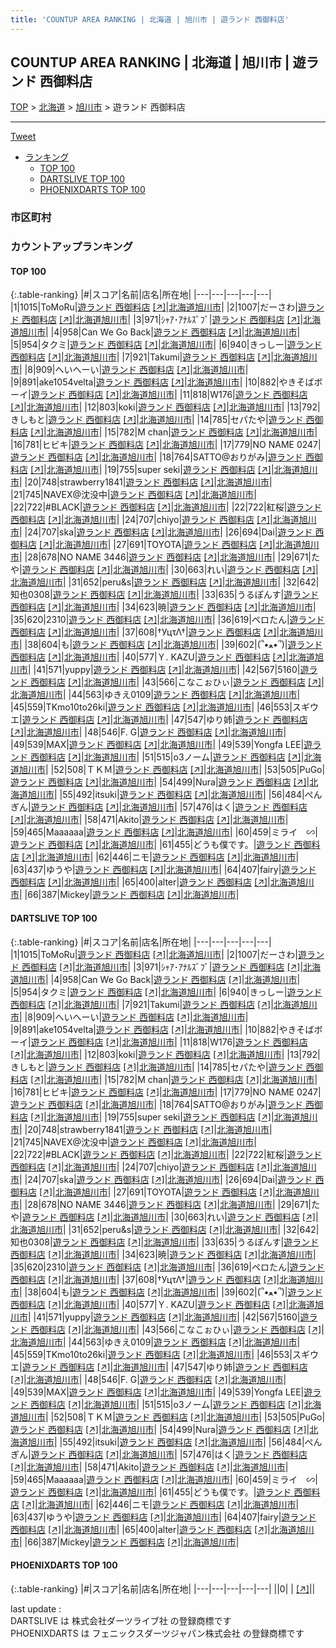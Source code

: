 ```yaml
---
title: 'COUNTUP AREA RANKING | 北海道 | 旭川市 | 遊ランド 西御料店'
---
```

## COUNTUP AREA RANKING | 北海道 | 旭川市 | 遊ランド 西御料店

[TOP](/darts/rank/) > [北海道](/darts/rank/北海道/) > [旭川市](/darts/rank/北海道/旭川市/) > 遊ランド 西御料店

___

<a href="https://twitter.com/share?ref_src=twsrc%5Etfw" data-text="COUNTUP AREA RANKING | 北海道旭川市遊ランド 西御料店" class="twitter-share-button" data-hashtags="DARTSLIVE,PHOENIXDARTS,darts,ダーツ" data-show-count="false">Tweet</a>

* [ランキング](#カウントアップランキング)
    * [TOP 100](#top-100)
    * [DARTSLIVE TOP 100](#dartslive-top-100)
    * [PHOENIXDARTS TOP 100](#phoenixdarts-top-100)

### 市区町村

<ul>

</ul>

### カウントアップランキング

#### TOP 100



{:.table-ranking}
|#|スコア|名前|店名|所在地|
|---|---|---|---|---|
|1|1015|<span class="rank-name-dl">ToMoRu</span>|<a href="/darts/rank/shops/113a4cc8c5781e4c0d9b047a20a7ba1e.html">遊ランド 西御料店</a> <a href="https://search.dartslive.com/jp/shop/113a4cc8c5781e4c0d9b047a20a7ba1e">[↗]</a>|<a href="/darts/rank/北海道/旭川市">北海道旭川市</a>|
|2|1007|<span class="rank-name-dl">だーさわ</span>|<a href="/darts/rank/shops/113a4cc8c5781e4c0d9b047a20a7ba1e.html">遊ランド 西御料店</a> <a href="https://search.dartslive.com/jp/shop/113a4cc8c5781e4c0d9b047a20a7ba1e">[↗]</a>|<a href="/darts/rank/北海道/旭川市">北海道旭川市</a>|
|3|971|<span class="rank-name-dl">ｼｬｱ･ｱﾅﾙｽﾞﾌﾞ</span>|<a href="/darts/rank/shops/113a4cc8c5781e4c0d9b047a20a7ba1e.html">遊ランド 西御料店</a> <a href="https://search.dartslive.com/jp/shop/113a4cc8c5781e4c0d9b047a20a7ba1e">[↗]</a>|<a href="/darts/rank/北海道/旭川市">北海道旭川市</a>|
|4|958|<span class="rank-name-dl">Can We Go Back</span>|<a href="/darts/rank/shops/113a4cc8c5781e4c0d9b047a20a7ba1e.html">遊ランド 西御料店</a> <a href="https://search.dartslive.com/jp/shop/113a4cc8c5781e4c0d9b047a20a7ba1e">[↗]</a>|<a href="/darts/rank/北海道/旭川市">北海道旭川市</a>|
|5|954|<span class="rank-name-dl">タクミ</span>|<a href="/darts/rank/shops/113a4cc8c5781e4c0d9b047a20a7ba1e.html">遊ランド 西御料店</a> <a href="https://search.dartslive.com/jp/shop/113a4cc8c5781e4c0d9b047a20a7ba1e">[↗]</a>|<a href="/darts/rank/北海道/旭川市">北海道旭川市</a>|
|6|940|<span class="rank-name-dl">きっしー</span>|<a href="/darts/rank/shops/113a4cc8c5781e4c0d9b047a20a7ba1e.html">遊ランド 西御料店</a> <a href="https://search.dartslive.com/jp/shop/113a4cc8c5781e4c0d9b047a20a7ba1e">[↗]</a>|<a href="/darts/rank/北海道/旭川市">北海道旭川市</a>|
|7|921|<span class="rank-name-dl">Takumi</span>|<a href="/darts/rank/shops/113a4cc8c5781e4c0d9b047a20a7ba1e.html">遊ランド 西御料店</a> <a href="https://search.dartslive.com/jp/shop/113a4cc8c5781e4c0d9b047a20a7ba1e">[↗]</a>|<a href="/darts/rank/北海道/旭川市">北海道旭川市</a>|
|8|909|<span class="rank-name-dl">へいへーい</span>|<a href="/darts/rank/shops/113a4cc8c5781e4c0d9b047a20a7ba1e.html">遊ランド 西御料店</a> <a href="https://search.dartslive.com/jp/shop/113a4cc8c5781e4c0d9b047a20a7ba1e">[↗]</a>|<a href="/darts/rank/北海道/旭川市">北海道旭川市</a>|
|9|891|<span class="rank-name-dl">ake1054velta</span>|<a href="/darts/rank/shops/113a4cc8c5781e4c0d9b047a20a7ba1e.html">遊ランド 西御料店</a> <a href="https://search.dartslive.com/jp/shop/113a4cc8c5781e4c0d9b047a20a7ba1e">[↗]</a>|<a href="/darts/rank/北海道/旭川市">北海道旭川市</a>|
|10|882|<span class="rank-name-dl">やきそばボーイ</span>|<a href="/darts/rank/shops/113a4cc8c5781e4c0d9b047a20a7ba1e.html">遊ランド 西御料店</a> <a href="https://search.dartslive.com/jp/shop/113a4cc8c5781e4c0d9b047a20a7ba1e">[↗]</a>|<a href="/darts/rank/北海道/旭川市">北海道旭川市</a>|
|11|818|<span class="rank-name-dl">W176</span>|<a href="/darts/rank/shops/113a4cc8c5781e4c0d9b047a20a7ba1e.html">遊ランド 西御料店</a> <a href="https://search.dartslive.com/jp/shop/113a4cc8c5781e4c0d9b047a20a7ba1e">[↗]</a>|<a href="/darts/rank/北海道/旭川市">北海道旭川市</a>|
|12|803|<span class="rank-name-dl">koki</span>|<a href="/darts/rank/shops/113a4cc8c5781e4c0d9b047a20a7ba1e.html">遊ランド 西御料店</a> <a href="https://search.dartslive.com/jp/shop/113a4cc8c5781e4c0d9b047a20a7ba1e">[↗]</a>|<a href="/darts/rank/北海道/旭川市">北海道旭川市</a>|
|13|792|<span class="rank-name-dl">きしもと</span>|<a href="/darts/rank/shops/113a4cc8c5781e4c0d9b047a20a7ba1e.html">遊ランド 西御料店</a> <a href="https://search.dartslive.com/jp/shop/113a4cc8c5781e4c0d9b047a20a7ba1e">[↗]</a>|<a href="/darts/rank/北海道/旭川市">北海道旭川市</a>|
|14|785|<span class="rank-name-dl">セパたや</span>|<a href="/darts/rank/shops/113a4cc8c5781e4c0d9b047a20a7ba1e.html">遊ランド 西御料店</a> <a href="https://search.dartslive.com/jp/shop/113a4cc8c5781e4c0d9b047a20a7ba1e">[↗]</a>|<a href="/darts/rank/北海道/旭川市">北海道旭川市</a>|
|15|782|<span class="rank-name-dl">M chan</span>|<a href="/darts/rank/shops/113a4cc8c5781e4c0d9b047a20a7ba1e.html">遊ランド 西御料店</a> <a href="https://search.dartslive.com/jp/shop/113a4cc8c5781e4c0d9b047a20a7ba1e">[↗]</a>|<a href="/darts/rank/北海道/旭川市">北海道旭川市</a>|
|16|781|<span class="rank-name-dl">ヒビキ</span>|<a href="/darts/rank/shops/113a4cc8c5781e4c0d9b047a20a7ba1e.html">遊ランド 西御料店</a> <a href="https://search.dartslive.com/jp/shop/113a4cc8c5781e4c0d9b047a20a7ba1e">[↗]</a>|<a href="/darts/rank/北海道/旭川市">北海道旭川市</a>|
|17|779|<span class="rank-name-dl">NO NAME 0247</span>|<a href="/darts/rank/shops/113a4cc8c5781e4c0d9b047a20a7ba1e.html">遊ランド 西御料店</a> <a href="https://search.dartslive.com/jp/shop/113a4cc8c5781e4c0d9b047a20a7ba1e">[↗]</a>|<a href="/darts/rank/北海道/旭川市">北海道旭川市</a>|
|18|764|<span class="rank-name-dl">SATTO@おりがみ</span>|<a href="/darts/rank/shops/113a4cc8c5781e4c0d9b047a20a7ba1e.html">遊ランド 西御料店</a> <a href="https://search.dartslive.com/jp/shop/113a4cc8c5781e4c0d9b047a20a7ba1e">[↗]</a>|<a href="/darts/rank/北海道/旭川市">北海道旭川市</a>|
|19|755|<span class="rank-name-dl">super seki</span>|<a href="/darts/rank/shops/113a4cc8c5781e4c0d9b047a20a7ba1e.html">遊ランド 西御料店</a> <a href="https://search.dartslive.com/jp/shop/113a4cc8c5781e4c0d9b047a20a7ba1e">[↗]</a>|<a href="/darts/rank/北海道/旭川市">北海道旭川市</a>|
|20|748|<span class="rank-name-dl">strawberry1841</span>|<a href="/darts/rank/shops/113a4cc8c5781e4c0d9b047a20a7ba1e.html">遊ランド 西御料店</a> <a href="https://search.dartslive.com/jp/shop/113a4cc8c5781e4c0d9b047a20a7ba1e">[↗]</a>|<a href="/darts/rank/北海道/旭川市">北海道旭川市</a>|
|21|745|<span class="rank-name-dl">NAVEX@沈没中</span>|<a href="/darts/rank/shops/113a4cc8c5781e4c0d9b047a20a7ba1e.html">遊ランド 西御料店</a> <a href="https://search.dartslive.com/jp/shop/113a4cc8c5781e4c0d9b047a20a7ba1e">[↗]</a>|<a href="/darts/rank/北海道/旭川市">北海道旭川市</a>|
|22|722|<span class="rank-name-dl">#BLACK</span>|<a href="/darts/rank/shops/113a4cc8c5781e4c0d9b047a20a7ba1e.html">遊ランド 西御料店</a> <a href="https://search.dartslive.com/jp/shop/113a4cc8c5781e4c0d9b047a20a7ba1e">[↗]</a>|<a href="/darts/rank/北海道/旭川市">北海道旭川市</a>|
|22|722|<span class="rank-name-dl">紅桜</span>|<a href="/darts/rank/shops/113a4cc8c5781e4c0d9b047a20a7ba1e.html">遊ランド 西御料店</a> <a href="https://search.dartslive.com/jp/shop/113a4cc8c5781e4c0d9b047a20a7ba1e">[↗]</a>|<a href="/darts/rank/北海道/旭川市">北海道旭川市</a>|
|24|707|<span class="rank-name-dl">chiyo</span>|<a href="/darts/rank/shops/113a4cc8c5781e4c0d9b047a20a7ba1e.html">遊ランド 西御料店</a> <a href="https://search.dartslive.com/jp/shop/113a4cc8c5781e4c0d9b047a20a7ba1e">[↗]</a>|<a href="/darts/rank/北海道/旭川市">北海道旭川市</a>|
|24|707|<span class="rank-name-dl">ska</span>|<a href="/darts/rank/shops/113a4cc8c5781e4c0d9b047a20a7ba1e.html">遊ランド 西御料店</a> <a href="https://search.dartslive.com/jp/shop/113a4cc8c5781e4c0d9b047a20a7ba1e">[↗]</a>|<a href="/darts/rank/北海道/旭川市">北海道旭川市</a>|
|26|694|<span class="rank-name-dl">Dai</span>|<a href="/darts/rank/shops/113a4cc8c5781e4c0d9b047a20a7ba1e.html">遊ランド 西御料店</a> <a href="https://search.dartslive.com/jp/shop/113a4cc8c5781e4c0d9b047a20a7ba1e">[↗]</a>|<a href="/darts/rank/北海道/旭川市">北海道旭川市</a>|
|27|691|<span class="rank-name-dl">TOYOTA</span>|<a href="/darts/rank/shops/113a4cc8c5781e4c0d9b047a20a7ba1e.html">遊ランド 西御料店</a> <a href="https://search.dartslive.com/jp/shop/113a4cc8c5781e4c0d9b047a20a7ba1e">[↗]</a>|<a href="/darts/rank/北海道/旭川市">北海道旭川市</a>|
|28|678|<span class="rank-name-dl">NO NAME 3446</span>|<a href="/darts/rank/shops/113a4cc8c5781e4c0d9b047a20a7ba1e.html">遊ランド 西御料店</a> <a href="https://search.dartslive.com/jp/shop/113a4cc8c5781e4c0d9b047a20a7ba1e">[↗]</a>|<a href="/darts/rank/北海道/旭川市">北海道旭川市</a>|
|29|671|<span class="rank-name-dl">たや</span>|<a href="/darts/rank/shops/113a4cc8c5781e4c0d9b047a20a7ba1e.html">遊ランド 西御料店</a> <a href="https://search.dartslive.com/jp/shop/113a4cc8c5781e4c0d9b047a20a7ba1e">[↗]</a>|<a href="/darts/rank/北海道/旭川市">北海道旭川市</a>|
|30|663|<span class="rank-name-dl">れい</span>|<a href="/darts/rank/shops/113a4cc8c5781e4c0d9b047a20a7ba1e.html">遊ランド 西御料店</a> <a href="https://search.dartslive.com/jp/shop/113a4cc8c5781e4c0d9b047a20a7ba1e">[↗]</a>|<a href="/darts/rank/北海道/旭川市">北海道旭川市</a>|
|31|652|<span class="rank-name-dl">peru&amp;s</span>|<a href="/darts/rank/shops/113a4cc8c5781e4c0d9b047a20a7ba1e.html">遊ランド 西御料店</a> <a href="https://search.dartslive.com/jp/shop/113a4cc8c5781e4c0d9b047a20a7ba1e">[↗]</a>|<a href="/darts/rank/北海道/旭川市">北海道旭川市</a>|
|32|642|<span class="rank-name-dl">知也0308</span>|<a href="/darts/rank/shops/113a4cc8c5781e4c0d9b047a20a7ba1e.html">遊ランド 西御料店</a> <a href="https://search.dartslive.com/jp/shop/113a4cc8c5781e4c0d9b047a20a7ba1e">[↗]</a>|<a href="/darts/rank/北海道/旭川市">北海道旭川市</a>|
|33|635|<span class="rank-name-dl">うるぽんす</span>|<a href="/darts/rank/shops/113a4cc8c5781e4c0d9b047a20a7ba1e.html">遊ランド 西御料店</a> <a href="https://search.dartslive.com/jp/shop/113a4cc8c5781e4c0d9b047a20a7ba1e">[↗]</a>|<a href="/darts/rank/北海道/旭川市">北海道旭川市</a>|
|34|623|<span class="rank-name-dl">暁</span>|<a href="/darts/rank/shops/113a4cc8c5781e4c0d9b047a20a7ba1e.html">遊ランド 西御料店</a> <a href="https://search.dartslive.com/jp/shop/113a4cc8c5781e4c0d9b047a20a7ba1e">[↗]</a>|<a href="/darts/rank/北海道/旭川市">北海道旭川市</a>|
|35|620|<span class="rank-name-dl">2310</span>|<a href="/darts/rank/shops/113a4cc8c5781e4c0d9b047a20a7ba1e.html">遊ランド 西御料店</a> <a href="https://search.dartslive.com/jp/shop/113a4cc8c5781e4c0d9b047a20a7ba1e">[↗]</a>|<a href="/darts/rank/北海道/旭川市">北海道旭川市</a>|
|36|619|<span class="rank-name-dl">ペロたん</span>|<a href="/darts/rank/shops/113a4cc8c5781e4c0d9b047a20a7ba1e.html">遊ランド 西御料店</a> <a href="https://search.dartslive.com/jp/shop/113a4cc8c5781e4c0d9b047a20a7ba1e">[↗]</a>|<a href="/darts/rank/北海道/旭川市">北海道旭川市</a>|
|37|608|<span class="rank-name-dl">†УцτΛ†</span>|<a href="/darts/rank/shops/113a4cc8c5781e4c0d9b047a20a7ba1e.html">遊ランド 西御料店</a> <a href="https://search.dartslive.com/jp/shop/113a4cc8c5781e4c0d9b047a20a7ba1e">[↗]</a>|<a href="/darts/rank/北海道/旭川市">北海道旭川市</a>|
|38|604|<span class="rank-name-dl">も</span>|<a href="/darts/rank/shops/113a4cc8c5781e4c0d9b047a20a7ba1e.html">遊ランド 西御料店</a> <a href="https://search.dartslive.com/jp/shop/113a4cc8c5781e4c0d9b047a20a7ba1e">[↗]</a>|<a href="/darts/rank/北海道/旭川市">北海道旭川市</a>|
|39|602|<span class="rank-name-dl">(՞•ﻌ•՞)</span>|<a href="/darts/rank/shops/113a4cc8c5781e4c0d9b047a20a7ba1e.html">遊ランド 西御料店</a> <a href="https://search.dartslive.com/jp/shop/113a4cc8c5781e4c0d9b047a20a7ba1e">[↗]</a>|<a href="/darts/rank/北海道/旭川市">北海道旭川市</a>|
|40|577|<span class="rank-name-dl">Ｙ. KAZU</span>|<a href="/darts/rank/shops/113a4cc8c5781e4c0d9b047a20a7ba1e.html">遊ランド 西御料店</a> <a href="https://search.dartslive.com/jp/shop/113a4cc8c5781e4c0d9b047a20a7ba1e">[↗]</a>|<a href="/darts/rank/北海道/旭川市">北海道旭川市</a>|
|41|571|<span class="rank-name-dl">yuppy</span>|<a href="/darts/rank/shops/113a4cc8c5781e4c0d9b047a20a7ba1e.html">遊ランド 西御料店</a> <a href="https://search.dartslive.com/jp/shop/113a4cc8c5781e4c0d9b047a20a7ba1e">[↗]</a>|<a href="/darts/rank/北海道/旭川市">北海道旭川市</a>|
|42|567|<span class="rank-name-dl">5160</span>|<a href="/darts/rank/shops/113a4cc8c5781e4c0d9b047a20a7ba1e.html">遊ランド 西御料店</a> <a href="https://search.dartslive.com/jp/shop/113a4cc8c5781e4c0d9b047a20a7ba1e">[↗]</a>|<a href="/darts/rank/北海道/旭川市">北海道旭川市</a>|
|43|566|<span class="rank-name-dl">こなこぉひぃ</span>|<a href="/darts/rank/shops/113a4cc8c5781e4c0d9b047a20a7ba1e.html">遊ランド 西御料店</a> <a href="https://search.dartslive.com/jp/shop/113a4cc8c5781e4c0d9b047a20a7ba1e">[↗]</a>|<a href="/darts/rank/北海道/旭川市">北海道旭川市</a>|
|44|563|<span class="rank-name-dl">ゆきえ0109</span>|<a href="/darts/rank/shops/113a4cc8c5781e4c0d9b047a20a7ba1e.html">遊ランド 西御料店</a> <a href="https://search.dartslive.com/jp/shop/113a4cc8c5781e4c0d9b047a20a7ba1e">[↗]</a>|<a href="/darts/rank/北海道/旭川市">北海道旭川市</a>|
|45|559|<span class="rank-name-dl">TKmo10to26ki</span>|<a href="/darts/rank/shops/113a4cc8c5781e4c0d9b047a20a7ba1e.html">遊ランド 西御料店</a> <a href="https://search.dartslive.com/jp/shop/113a4cc8c5781e4c0d9b047a20a7ba1e">[↗]</a>|<a href="/darts/rank/北海道/旭川市">北海道旭川市</a>|
|46|553|<span class="rank-name-dl">スギウエ</span>|<a href="/darts/rank/shops/113a4cc8c5781e4c0d9b047a20a7ba1e.html">遊ランド 西御料店</a> <a href="https://search.dartslive.com/jp/shop/113a4cc8c5781e4c0d9b047a20a7ba1e">[↗]</a>|<a href="/darts/rank/北海道/旭川市">北海道旭川市</a>|
|47|547|<span class="rank-name-dl">ゆり姉</span>|<a href="/darts/rank/shops/113a4cc8c5781e4c0d9b047a20a7ba1e.html">遊ランド 西御料店</a> <a href="https://search.dartslive.com/jp/shop/113a4cc8c5781e4c0d9b047a20a7ba1e">[↗]</a>|<a href="/darts/rank/北海道/旭川市">北海道旭川市</a>|
|48|546|<span class="rank-name-dl">F. G</span>|<a href="/darts/rank/shops/113a4cc8c5781e4c0d9b047a20a7ba1e.html">遊ランド 西御料店</a> <a href="https://search.dartslive.com/jp/shop/113a4cc8c5781e4c0d9b047a20a7ba1e">[↗]</a>|<a href="/darts/rank/北海道/旭川市">北海道旭川市</a>|
|49|539|<span class="rank-name-dl">MAX</span>|<a href="/darts/rank/shops/113a4cc8c5781e4c0d9b047a20a7ba1e.html">遊ランド 西御料店</a> <a href="https://search.dartslive.com/jp/shop/113a4cc8c5781e4c0d9b047a20a7ba1e">[↗]</a>|<a href="/darts/rank/北海道/旭川市">北海道旭川市</a>|
|49|539|<span class="rank-name-dl">Yongfa LEE</span>|<a href="/darts/rank/shops/113a4cc8c5781e4c0d9b047a20a7ba1e.html">遊ランド 西御料店</a> <a href="https://search.dartslive.com/jp/shop/113a4cc8c5781e4c0d9b047a20a7ba1e">[↗]</a>|<a href="/darts/rank/北海道/旭川市">北海道旭川市</a>|
|51|515|<span class="rank-name-dl">o3ノーム</span>|<a href="/darts/rank/shops/113a4cc8c5781e4c0d9b047a20a7ba1e.html">遊ランド 西御料店</a> <a href="https://search.dartslive.com/jp/shop/113a4cc8c5781e4c0d9b047a20a7ba1e">[↗]</a>|<a href="/darts/rank/北海道/旭川市">北海道旭川市</a>|
|52|508|<span class="rank-name-dl">ＴＫＭ</span>|<a href="/darts/rank/shops/113a4cc8c5781e4c0d9b047a20a7ba1e.html">遊ランド 西御料店</a> <a href="https://search.dartslive.com/jp/shop/113a4cc8c5781e4c0d9b047a20a7ba1e">[↗]</a>|<a href="/darts/rank/北海道/旭川市">北海道旭川市</a>|
|53|505|<span class="rank-name-dl">PuGo</span>|<a href="/darts/rank/shops/113a4cc8c5781e4c0d9b047a20a7ba1e.html">遊ランド 西御料店</a> <a href="https://search.dartslive.com/jp/shop/113a4cc8c5781e4c0d9b047a20a7ba1e">[↗]</a>|<a href="/darts/rank/北海道/旭川市">北海道旭川市</a>|
|54|499|<span class="rank-name-dl">Nura</span>|<a href="/darts/rank/shops/113a4cc8c5781e4c0d9b047a20a7ba1e.html">遊ランド 西御料店</a> <a href="https://search.dartslive.com/jp/shop/113a4cc8c5781e4c0d9b047a20a7ba1e">[↗]</a>|<a href="/darts/rank/北海道/旭川市">北海道旭川市</a>|
|55|492|<span class="rank-name-dl">itsuki</span>|<a href="/darts/rank/shops/113a4cc8c5781e4c0d9b047a20a7ba1e.html">遊ランド 西御料店</a> <a href="https://search.dartslive.com/jp/shop/113a4cc8c5781e4c0d9b047a20a7ba1e">[↗]</a>|<a href="/darts/rank/北海道/旭川市">北海道旭川市</a>|
|56|484|<span class="rank-name-dl">ぺんぎん</span>|<a href="/darts/rank/shops/113a4cc8c5781e4c0d9b047a20a7ba1e.html">遊ランド 西御料店</a> <a href="https://search.dartslive.com/jp/shop/113a4cc8c5781e4c0d9b047a20a7ba1e">[↗]</a>|<a href="/darts/rank/北海道/旭川市">北海道旭川市</a>|
|57|476|<span class="rank-name-dl">はく</span>|<a href="/darts/rank/shops/113a4cc8c5781e4c0d9b047a20a7ba1e.html">遊ランド 西御料店</a> <a href="https://search.dartslive.com/jp/shop/113a4cc8c5781e4c0d9b047a20a7ba1e">[↗]</a>|<a href="/darts/rank/北海道/旭川市">北海道旭川市</a>|
|58|471|<span class="rank-name-dl">Akito</span>|<a href="/darts/rank/shops/113a4cc8c5781e4c0d9b047a20a7ba1e.html">遊ランド 西御料店</a> <a href="https://search.dartslive.com/jp/shop/113a4cc8c5781e4c0d9b047a20a7ba1e">[↗]</a>|<a href="/darts/rank/北海道/旭川市">北海道旭川市</a>|
|59|465|<span class="rank-name-dl">Maaaaaa</span>|<a href="/darts/rank/shops/113a4cc8c5781e4c0d9b047a20a7ba1e.html">遊ランド 西御料店</a> <a href="https://search.dartslive.com/jp/shop/113a4cc8c5781e4c0d9b047a20a7ba1e">[↗]</a>|<a href="/darts/rank/北海道/旭川市">北海道旭川市</a>|
|60|459|<span class="rank-name-dl">ミライ　∽</span>|<a href="/darts/rank/shops/113a4cc8c5781e4c0d9b047a20a7ba1e.html">遊ランド 西御料店</a> <a href="https://search.dartslive.com/jp/shop/113a4cc8c5781e4c0d9b047a20a7ba1e">[↗]</a>|<a href="/darts/rank/北海道/旭川市">北海道旭川市</a>|
|61|455|<span class="rank-name-dl">どうも僕です。</span>|<a href="/darts/rank/shops/113a4cc8c5781e4c0d9b047a20a7ba1e.html">遊ランド 西御料店</a> <a href="https://search.dartslive.com/jp/shop/113a4cc8c5781e4c0d9b047a20a7ba1e">[↗]</a>|<a href="/darts/rank/北海道/旭川市">北海道旭川市</a>|
|62|446|<span class="rank-name-dl">ニモ</span>|<a href="/darts/rank/shops/113a4cc8c5781e4c0d9b047a20a7ba1e.html">遊ランド 西御料店</a> <a href="https://search.dartslive.com/jp/shop/113a4cc8c5781e4c0d9b047a20a7ba1e">[↗]</a>|<a href="/darts/rank/北海道/旭川市">北海道旭川市</a>|
|63|437|<span class="rank-name-dl">ゆうや</span>|<a href="/darts/rank/shops/113a4cc8c5781e4c0d9b047a20a7ba1e.html">遊ランド 西御料店</a> <a href="https://search.dartslive.com/jp/shop/113a4cc8c5781e4c0d9b047a20a7ba1e">[↗]</a>|<a href="/darts/rank/北海道/旭川市">北海道旭川市</a>|
|64|407|<span class="rank-name-dl">fairy</span>|<a href="/darts/rank/shops/113a4cc8c5781e4c0d9b047a20a7ba1e.html">遊ランド 西御料店</a> <a href="https://search.dartslive.com/jp/shop/113a4cc8c5781e4c0d9b047a20a7ba1e">[↗]</a>|<a href="/darts/rank/北海道/旭川市">北海道旭川市</a>|
|65|400|<span class="rank-name-dl">alter</span>|<a href="/darts/rank/shops/113a4cc8c5781e4c0d9b047a20a7ba1e.html">遊ランド 西御料店</a> <a href="https://search.dartslive.com/jp/shop/113a4cc8c5781e4c0d9b047a20a7ba1e">[↗]</a>|<a href="/darts/rank/北海道/旭川市">北海道旭川市</a>|
|66|387|<span class="rank-name-dl">Mickey</span>|<a href="/darts/rank/shops/113a4cc8c5781e4c0d9b047a20a7ba1e.html">遊ランド 西御料店</a> <a href="https://search.dartslive.com/jp/shop/113a4cc8c5781e4c0d9b047a20a7ba1e">[↗]</a>|<a href="/darts/rank/北海道/旭川市">北海道旭川市</a>|


#### DARTSLIVE TOP 100



{:.table-ranking}
|#|スコア|名前|店名|所在地|
|---|---|---|---|---|
|1|1015|<span class="rank-name-dl">ToMoRu</span>|<a href="/darts/rank/shops/113a4cc8c5781e4c0d9b047a20a7ba1e.html">遊ランド 西御料店</a> <a href="https://search.dartslive.com/jp/shop/113a4cc8c5781e4c0d9b047a20a7ba1e">[↗]</a>|<a href="/darts/rank/北海道/旭川市">北海道旭川市</a>|
|2|1007|<span class="rank-name-dl">だーさわ</span>|<a href="/darts/rank/shops/113a4cc8c5781e4c0d9b047a20a7ba1e.html">遊ランド 西御料店</a> <a href="https://search.dartslive.com/jp/shop/113a4cc8c5781e4c0d9b047a20a7ba1e">[↗]</a>|<a href="/darts/rank/北海道/旭川市">北海道旭川市</a>|
|3|971|<span class="rank-name-dl">ｼｬｱ･ｱﾅﾙｽﾞﾌﾞ</span>|<a href="/darts/rank/shops/113a4cc8c5781e4c0d9b047a20a7ba1e.html">遊ランド 西御料店</a> <a href="https://search.dartslive.com/jp/shop/113a4cc8c5781e4c0d9b047a20a7ba1e">[↗]</a>|<a href="/darts/rank/北海道/旭川市">北海道旭川市</a>|
|4|958|<span class="rank-name-dl">Can We Go Back</span>|<a href="/darts/rank/shops/113a4cc8c5781e4c0d9b047a20a7ba1e.html">遊ランド 西御料店</a> <a href="https://search.dartslive.com/jp/shop/113a4cc8c5781e4c0d9b047a20a7ba1e">[↗]</a>|<a href="/darts/rank/北海道/旭川市">北海道旭川市</a>|
|5|954|<span class="rank-name-dl">タクミ</span>|<a href="/darts/rank/shops/113a4cc8c5781e4c0d9b047a20a7ba1e.html">遊ランド 西御料店</a> <a href="https://search.dartslive.com/jp/shop/113a4cc8c5781e4c0d9b047a20a7ba1e">[↗]</a>|<a href="/darts/rank/北海道/旭川市">北海道旭川市</a>|
|6|940|<span class="rank-name-dl">きっしー</span>|<a href="/darts/rank/shops/113a4cc8c5781e4c0d9b047a20a7ba1e.html">遊ランド 西御料店</a> <a href="https://search.dartslive.com/jp/shop/113a4cc8c5781e4c0d9b047a20a7ba1e">[↗]</a>|<a href="/darts/rank/北海道/旭川市">北海道旭川市</a>|
|7|921|<span class="rank-name-dl">Takumi</span>|<a href="/darts/rank/shops/113a4cc8c5781e4c0d9b047a20a7ba1e.html">遊ランド 西御料店</a> <a href="https://search.dartslive.com/jp/shop/113a4cc8c5781e4c0d9b047a20a7ba1e">[↗]</a>|<a href="/darts/rank/北海道/旭川市">北海道旭川市</a>|
|8|909|<span class="rank-name-dl">へいへーい</span>|<a href="/darts/rank/shops/113a4cc8c5781e4c0d9b047a20a7ba1e.html">遊ランド 西御料店</a> <a href="https://search.dartslive.com/jp/shop/113a4cc8c5781e4c0d9b047a20a7ba1e">[↗]</a>|<a href="/darts/rank/北海道/旭川市">北海道旭川市</a>|
|9|891|<span class="rank-name-dl">ake1054velta</span>|<a href="/darts/rank/shops/113a4cc8c5781e4c0d9b047a20a7ba1e.html">遊ランド 西御料店</a> <a href="https://search.dartslive.com/jp/shop/113a4cc8c5781e4c0d9b047a20a7ba1e">[↗]</a>|<a href="/darts/rank/北海道/旭川市">北海道旭川市</a>|
|10|882|<span class="rank-name-dl">やきそばボーイ</span>|<a href="/darts/rank/shops/113a4cc8c5781e4c0d9b047a20a7ba1e.html">遊ランド 西御料店</a> <a href="https://search.dartslive.com/jp/shop/113a4cc8c5781e4c0d9b047a20a7ba1e">[↗]</a>|<a href="/darts/rank/北海道/旭川市">北海道旭川市</a>|
|11|818|<span class="rank-name-dl">W176</span>|<a href="/darts/rank/shops/113a4cc8c5781e4c0d9b047a20a7ba1e.html">遊ランド 西御料店</a> <a href="https://search.dartslive.com/jp/shop/113a4cc8c5781e4c0d9b047a20a7ba1e">[↗]</a>|<a href="/darts/rank/北海道/旭川市">北海道旭川市</a>|
|12|803|<span class="rank-name-dl">koki</span>|<a href="/darts/rank/shops/113a4cc8c5781e4c0d9b047a20a7ba1e.html">遊ランド 西御料店</a> <a href="https://search.dartslive.com/jp/shop/113a4cc8c5781e4c0d9b047a20a7ba1e">[↗]</a>|<a href="/darts/rank/北海道/旭川市">北海道旭川市</a>|
|13|792|<span class="rank-name-dl">きしもと</span>|<a href="/darts/rank/shops/113a4cc8c5781e4c0d9b047a20a7ba1e.html">遊ランド 西御料店</a> <a href="https://search.dartslive.com/jp/shop/113a4cc8c5781e4c0d9b047a20a7ba1e">[↗]</a>|<a href="/darts/rank/北海道/旭川市">北海道旭川市</a>|
|14|785|<span class="rank-name-dl">セパたや</span>|<a href="/darts/rank/shops/113a4cc8c5781e4c0d9b047a20a7ba1e.html">遊ランド 西御料店</a> <a href="https://search.dartslive.com/jp/shop/113a4cc8c5781e4c0d9b047a20a7ba1e">[↗]</a>|<a href="/darts/rank/北海道/旭川市">北海道旭川市</a>|
|15|782|<span class="rank-name-dl">M chan</span>|<a href="/darts/rank/shops/113a4cc8c5781e4c0d9b047a20a7ba1e.html">遊ランド 西御料店</a> <a href="https://search.dartslive.com/jp/shop/113a4cc8c5781e4c0d9b047a20a7ba1e">[↗]</a>|<a href="/darts/rank/北海道/旭川市">北海道旭川市</a>|
|16|781|<span class="rank-name-dl">ヒビキ</span>|<a href="/darts/rank/shops/113a4cc8c5781e4c0d9b047a20a7ba1e.html">遊ランド 西御料店</a> <a href="https://search.dartslive.com/jp/shop/113a4cc8c5781e4c0d9b047a20a7ba1e">[↗]</a>|<a href="/darts/rank/北海道/旭川市">北海道旭川市</a>|
|17|779|<span class="rank-name-dl">NO NAME 0247</span>|<a href="/darts/rank/shops/113a4cc8c5781e4c0d9b047a20a7ba1e.html">遊ランド 西御料店</a> <a href="https://search.dartslive.com/jp/shop/113a4cc8c5781e4c0d9b047a20a7ba1e">[↗]</a>|<a href="/darts/rank/北海道/旭川市">北海道旭川市</a>|
|18|764|<span class="rank-name-dl">SATTO@おりがみ</span>|<a href="/darts/rank/shops/113a4cc8c5781e4c0d9b047a20a7ba1e.html">遊ランド 西御料店</a> <a href="https://search.dartslive.com/jp/shop/113a4cc8c5781e4c0d9b047a20a7ba1e">[↗]</a>|<a href="/darts/rank/北海道/旭川市">北海道旭川市</a>|
|19|755|<span class="rank-name-dl">super seki</span>|<a href="/darts/rank/shops/113a4cc8c5781e4c0d9b047a20a7ba1e.html">遊ランド 西御料店</a> <a href="https://search.dartslive.com/jp/shop/113a4cc8c5781e4c0d9b047a20a7ba1e">[↗]</a>|<a href="/darts/rank/北海道/旭川市">北海道旭川市</a>|
|20|748|<span class="rank-name-dl">strawberry1841</span>|<a href="/darts/rank/shops/113a4cc8c5781e4c0d9b047a20a7ba1e.html">遊ランド 西御料店</a> <a href="https://search.dartslive.com/jp/shop/113a4cc8c5781e4c0d9b047a20a7ba1e">[↗]</a>|<a href="/darts/rank/北海道/旭川市">北海道旭川市</a>|
|21|745|<span class="rank-name-dl">NAVEX@沈没中</span>|<a href="/darts/rank/shops/113a4cc8c5781e4c0d9b047a20a7ba1e.html">遊ランド 西御料店</a> <a href="https://search.dartslive.com/jp/shop/113a4cc8c5781e4c0d9b047a20a7ba1e">[↗]</a>|<a href="/darts/rank/北海道/旭川市">北海道旭川市</a>|
|22|722|<span class="rank-name-dl">#BLACK</span>|<a href="/darts/rank/shops/113a4cc8c5781e4c0d9b047a20a7ba1e.html">遊ランド 西御料店</a> <a href="https://search.dartslive.com/jp/shop/113a4cc8c5781e4c0d9b047a20a7ba1e">[↗]</a>|<a href="/darts/rank/北海道/旭川市">北海道旭川市</a>|
|22|722|<span class="rank-name-dl">紅桜</span>|<a href="/darts/rank/shops/113a4cc8c5781e4c0d9b047a20a7ba1e.html">遊ランド 西御料店</a> <a href="https://search.dartslive.com/jp/shop/113a4cc8c5781e4c0d9b047a20a7ba1e">[↗]</a>|<a href="/darts/rank/北海道/旭川市">北海道旭川市</a>|
|24|707|<span class="rank-name-dl">chiyo</span>|<a href="/darts/rank/shops/113a4cc8c5781e4c0d9b047a20a7ba1e.html">遊ランド 西御料店</a> <a href="https://search.dartslive.com/jp/shop/113a4cc8c5781e4c0d9b047a20a7ba1e">[↗]</a>|<a href="/darts/rank/北海道/旭川市">北海道旭川市</a>|
|24|707|<span class="rank-name-dl">ska</span>|<a href="/darts/rank/shops/113a4cc8c5781e4c0d9b047a20a7ba1e.html">遊ランド 西御料店</a> <a href="https://search.dartslive.com/jp/shop/113a4cc8c5781e4c0d9b047a20a7ba1e">[↗]</a>|<a href="/darts/rank/北海道/旭川市">北海道旭川市</a>|
|26|694|<span class="rank-name-dl">Dai</span>|<a href="/darts/rank/shops/113a4cc8c5781e4c0d9b047a20a7ba1e.html">遊ランド 西御料店</a> <a href="https://search.dartslive.com/jp/shop/113a4cc8c5781e4c0d9b047a20a7ba1e">[↗]</a>|<a href="/darts/rank/北海道/旭川市">北海道旭川市</a>|
|27|691|<span class="rank-name-dl">TOYOTA</span>|<a href="/darts/rank/shops/113a4cc8c5781e4c0d9b047a20a7ba1e.html">遊ランド 西御料店</a> <a href="https://search.dartslive.com/jp/shop/113a4cc8c5781e4c0d9b047a20a7ba1e">[↗]</a>|<a href="/darts/rank/北海道/旭川市">北海道旭川市</a>|
|28|678|<span class="rank-name-dl">NO NAME 3446</span>|<a href="/darts/rank/shops/113a4cc8c5781e4c0d9b047a20a7ba1e.html">遊ランド 西御料店</a> <a href="https://search.dartslive.com/jp/shop/113a4cc8c5781e4c0d9b047a20a7ba1e">[↗]</a>|<a href="/darts/rank/北海道/旭川市">北海道旭川市</a>|
|29|671|<span class="rank-name-dl">たや</span>|<a href="/darts/rank/shops/113a4cc8c5781e4c0d9b047a20a7ba1e.html">遊ランド 西御料店</a> <a href="https://search.dartslive.com/jp/shop/113a4cc8c5781e4c0d9b047a20a7ba1e">[↗]</a>|<a href="/darts/rank/北海道/旭川市">北海道旭川市</a>|
|30|663|<span class="rank-name-dl">れい</span>|<a href="/darts/rank/shops/113a4cc8c5781e4c0d9b047a20a7ba1e.html">遊ランド 西御料店</a> <a href="https://search.dartslive.com/jp/shop/113a4cc8c5781e4c0d9b047a20a7ba1e">[↗]</a>|<a href="/darts/rank/北海道/旭川市">北海道旭川市</a>|
|31|652|<span class="rank-name-dl">peru&amp;s</span>|<a href="/darts/rank/shops/113a4cc8c5781e4c0d9b047a20a7ba1e.html">遊ランド 西御料店</a> <a href="https://search.dartslive.com/jp/shop/113a4cc8c5781e4c0d9b047a20a7ba1e">[↗]</a>|<a href="/darts/rank/北海道/旭川市">北海道旭川市</a>|
|32|642|<span class="rank-name-dl">知也0308</span>|<a href="/darts/rank/shops/113a4cc8c5781e4c0d9b047a20a7ba1e.html">遊ランド 西御料店</a> <a href="https://search.dartslive.com/jp/shop/113a4cc8c5781e4c0d9b047a20a7ba1e">[↗]</a>|<a href="/darts/rank/北海道/旭川市">北海道旭川市</a>|
|33|635|<span class="rank-name-dl">うるぽんす</span>|<a href="/darts/rank/shops/113a4cc8c5781e4c0d9b047a20a7ba1e.html">遊ランド 西御料店</a> <a href="https://search.dartslive.com/jp/shop/113a4cc8c5781e4c0d9b047a20a7ba1e">[↗]</a>|<a href="/darts/rank/北海道/旭川市">北海道旭川市</a>|
|34|623|<span class="rank-name-dl">暁</span>|<a href="/darts/rank/shops/113a4cc8c5781e4c0d9b047a20a7ba1e.html">遊ランド 西御料店</a> <a href="https://search.dartslive.com/jp/shop/113a4cc8c5781e4c0d9b047a20a7ba1e">[↗]</a>|<a href="/darts/rank/北海道/旭川市">北海道旭川市</a>|
|35|620|<span class="rank-name-dl">2310</span>|<a href="/darts/rank/shops/113a4cc8c5781e4c0d9b047a20a7ba1e.html">遊ランド 西御料店</a> <a href="https://search.dartslive.com/jp/shop/113a4cc8c5781e4c0d9b047a20a7ba1e">[↗]</a>|<a href="/darts/rank/北海道/旭川市">北海道旭川市</a>|
|36|619|<span class="rank-name-dl">ペロたん</span>|<a href="/darts/rank/shops/113a4cc8c5781e4c0d9b047a20a7ba1e.html">遊ランド 西御料店</a> <a href="https://search.dartslive.com/jp/shop/113a4cc8c5781e4c0d9b047a20a7ba1e">[↗]</a>|<a href="/darts/rank/北海道/旭川市">北海道旭川市</a>|
|37|608|<span class="rank-name-dl">†УцτΛ†</span>|<a href="/darts/rank/shops/113a4cc8c5781e4c0d9b047a20a7ba1e.html">遊ランド 西御料店</a> <a href="https://search.dartslive.com/jp/shop/113a4cc8c5781e4c0d9b047a20a7ba1e">[↗]</a>|<a href="/darts/rank/北海道/旭川市">北海道旭川市</a>|
|38|604|<span class="rank-name-dl">も</span>|<a href="/darts/rank/shops/113a4cc8c5781e4c0d9b047a20a7ba1e.html">遊ランド 西御料店</a> <a href="https://search.dartslive.com/jp/shop/113a4cc8c5781e4c0d9b047a20a7ba1e">[↗]</a>|<a href="/darts/rank/北海道/旭川市">北海道旭川市</a>|
|39|602|<span class="rank-name-dl">(՞•ﻌ•՞)</span>|<a href="/darts/rank/shops/113a4cc8c5781e4c0d9b047a20a7ba1e.html">遊ランド 西御料店</a> <a href="https://search.dartslive.com/jp/shop/113a4cc8c5781e4c0d9b047a20a7ba1e">[↗]</a>|<a href="/darts/rank/北海道/旭川市">北海道旭川市</a>|
|40|577|<span class="rank-name-dl">Ｙ. KAZU</span>|<a href="/darts/rank/shops/113a4cc8c5781e4c0d9b047a20a7ba1e.html">遊ランド 西御料店</a> <a href="https://search.dartslive.com/jp/shop/113a4cc8c5781e4c0d9b047a20a7ba1e">[↗]</a>|<a href="/darts/rank/北海道/旭川市">北海道旭川市</a>|
|41|571|<span class="rank-name-dl">yuppy</span>|<a href="/darts/rank/shops/113a4cc8c5781e4c0d9b047a20a7ba1e.html">遊ランド 西御料店</a> <a href="https://search.dartslive.com/jp/shop/113a4cc8c5781e4c0d9b047a20a7ba1e">[↗]</a>|<a href="/darts/rank/北海道/旭川市">北海道旭川市</a>|
|42|567|<span class="rank-name-dl">5160</span>|<a href="/darts/rank/shops/113a4cc8c5781e4c0d9b047a20a7ba1e.html">遊ランド 西御料店</a> <a href="https://search.dartslive.com/jp/shop/113a4cc8c5781e4c0d9b047a20a7ba1e">[↗]</a>|<a href="/darts/rank/北海道/旭川市">北海道旭川市</a>|
|43|566|<span class="rank-name-dl">こなこぉひぃ</span>|<a href="/darts/rank/shops/113a4cc8c5781e4c0d9b047a20a7ba1e.html">遊ランド 西御料店</a> <a href="https://search.dartslive.com/jp/shop/113a4cc8c5781e4c0d9b047a20a7ba1e">[↗]</a>|<a href="/darts/rank/北海道/旭川市">北海道旭川市</a>|
|44|563|<span class="rank-name-dl">ゆきえ0109</span>|<a href="/darts/rank/shops/113a4cc8c5781e4c0d9b047a20a7ba1e.html">遊ランド 西御料店</a> <a href="https://search.dartslive.com/jp/shop/113a4cc8c5781e4c0d9b047a20a7ba1e">[↗]</a>|<a href="/darts/rank/北海道/旭川市">北海道旭川市</a>|
|45|559|<span class="rank-name-dl">TKmo10to26ki</span>|<a href="/darts/rank/shops/113a4cc8c5781e4c0d9b047a20a7ba1e.html">遊ランド 西御料店</a> <a href="https://search.dartslive.com/jp/shop/113a4cc8c5781e4c0d9b047a20a7ba1e">[↗]</a>|<a href="/darts/rank/北海道/旭川市">北海道旭川市</a>|
|46|553|<span class="rank-name-dl">スギウエ</span>|<a href="/darts/rank/shops/113a4cc8c5781e4c0d9b047a20a7ba1e.html">遊ランド 西御料店</a> <a href="https://search.dartslive.com/jp/shop/113a4cc8c5781e4c0d9b047a20a7ba1e">[↗]</a>|<a href="/darts/rank/北海道/旭川市">北海道旭川市</a>|
|47|547|<span class="rank-name-dl">ゆり姉</span>|<a href="/darts/rank/shops/113a4cc8c5781e4c0d9b047a20a7ba1e.html">遊ランド 西御料店</a> <a href="https://search.dartslive.com/jp/shop/113a4cc8c5781e4c0d9b047a20a7ba1e">[↗]</a>|<a href="/darts/rank/北海道/旭川市">北海道旭川市</a>|
|48|546|<span class="rank-name-dl">F. G</span>|<a href="/darts/rank/shops/113a4cc8c5781e4c0d9b047a20a7ba1e.html">遊ランド 西御料店</a> <a href="https://search.dartslive.com/jp/shop/113a4cc8c5781e4c0d9b047a20a7ba1e">[↗]</a>|<a href="/darts/rank/北海道/旭川市">北海道旭川市</a>|
|49|539|<span class="rank-name-dl">MAX</span>|<a href="/darts/rank/shops/113a4cc8c5781e4c0d9b047a20a7ba1e.html">遊ランド 西御料店</a> <a href="https://search.dartslive.com/jp/shop/113a4cc8c5781e4c0d9b047a20a7ba1e">[↗]</a>|<a href="/darts/rank/北海道/旭川市">北海道旭川市</a>|
|49|539|<span class="rank-name-dl">Yongfa LEE</span>|<a href="/darts/rank/shops/113a4cc8c5781e4c0d9b047a20a7ba1e.html">遊ランド 西御料店</a> <a href="https://search.dartslive.com/jp/shop/113a4cc8c5781e4c0d9b047a20a7ba1e">[↗]</a>|<a href="/darts/rank/北海道/旭川市">北海道旭川市</a>|
|51|515|<span class="rank-name-dl">o3ノーム</span>|<a href="/darts/rank/shops/113a4cc8c5781e4c0d9b047a20a7ba1e.html">遊ランド 西御料店</a> <a href="https://search.dartslive.com/jp/shop/113a4cc8c5781e4c0d9b047a20a7ba1e">[↗]</a>|<a href="/darts/rank/北海道/旭川市">北海道旭川市</a>|
|52|508|<span class="rank-name-dl">ＴＫＭ</span>|<a href="/darts/rank/shops/113a4cc8c5781e4c0d9b047a20a7ba1e.html">遊ランド 西御料店</a> <a href="https://search.dartslive.com/jp/shop/113a4cc8c5781e4c0d9b047a20a7ba1e">[↗]</a>|<a href="/darts/rank/北海道/旭川市">北海道旭川市</a>|
|53|505|<span class="rank-name-dl">PuGo</span>|<a href="/darts/rank/shops/113a4cc8c5781e4c0d9b047a20a7ba1e.html">遊ランド 西御料店</a> <a href="https://search.dartslive.com/jp/shop/113a4cc8c5781e4c0d9b047a20a7ba1e">[↗]</a>|<a href="/darts/rank/北海道/旭川市">北海道旭川市</a>|
|54|499|<span class="rank-name-dl">Nura</span>|<a href="/darts/rank/shops/113a4cc8c5781e4c0d9b047a20a7ba1e.html">遊ランド 西御料店</a> <a href="https://search.dartslive.com/jp/shop/113a4cc8c5781e4c0d9b047a20a7ba1e">[↗]</a>|<a href="/darts/rank/北海道/旭川市">北海道旭川市</a>|
|55|492|<span class="rank-name-dl">itsuki</span>|<a href="/darts/rank/shops/113a4cc8c5781e4c0d9b047a20a7ba1e.html">遊ランド 西御料店</a> <a href="https://search.dartslive.com/jp/shop/113a4cc8c5781e4c0d9b047a20a7ba1e">[↗]</a>|<a href="/darts/rank/北海道/旭川市">北海道旭川市</a>|
|56|484|<span class="rank-name-dl">ぺんぎん</span>|<a href="/darts/rank/shops/113a4cc8c5781e4c0d9b047a20a7ba1e.html">遊ランド 西御料店</a> <a href="https://search.dartslive.com/jp/shop/113a4cc8c5781e4c0d9b047a20a7ba1e">[↗]</a>|<a href="/darts/rank/北海道/旭川市">北海道旭川市</a>|
|57|476|<span class="rank-name-dl">はく</span>|<a href="/darts/rank/shops/113a4cc8c5781e4c0d9b047a20a7ba1e.html">遊ランド 西御料店</a> <a href="https://search.dartslive.com/jp/shop/113a4cc8c5781e4c0d9b047a20a7ba1e">[↗]</a>|<a href="/darts/rank/北海道/旭川市">北海道旭川市</a>|
|58|471|<span class="rank-name-dl">Akito</span>|<a href="/darts/rank/shops/113a4cc8c5781e4c0d9b047a20a7ba1e.html">遊ランド 西御料店</a> <a href="https://search.dartslive.com/jp/shop/113a4cc8c5781e4c0d9b047a20a7ba1e">[↗]</a>|<a href="/darts/rank/北海道/旭川市">北海道旭川市</a>|
|59|465|<span class="rank-name-dl">Maaaaaa</span>|<a href="/darts/rank/shops/113a4cc8c5781e4c0d9b047a20a7ba1e.html">遊ランド 西御料店</a> <a href="https://search.dartslive.com/jp/shop/113a4cc8c5781e4c0d9b047a20a7ba1e">[↗]</a>|<a href="/darts/rank/北海道/旭川市">北海道旭川市</a>|
|60|459|<span class="rank-name-dl">ミライ　∽</span>|<a href="/darts/rank/shops/113a4cc8c5781e4c0d9b047a20a7ba1e.html">遊ランド 西御料店</a> <a href="https://search.dartslive.com/jp/shop/113a4cc8c5781e4c0d9b047a20a7ba1e">[↗]</a>|<a href="/darts/rank/北海道/旭川市">北海道旭川市</a>|
|61|455|<span class="rank-name-dl">どうも僕です。</span>|<a href="/darts/rank/shops/113a4cc8c5781e4c0d9b047a20a7ba1e.html">遊ランド 西御料店</a> <a href="https://search.dartslive.com/jp/shop/113a4cc8c5781e4c0d9b047a20a7ba1e">[↗]</a>|<a href="/darts/rank/北海道/旭川市">北海道旭川市</a>|
|62|446|<span class="rank-name-dl">ニモ</span>|<a href="/darts/rank/shops/113a4cc8c5781e4c0d9b047a20a7ba1e.html">遊ランド 西御料店</a> <a href="https://search.dartslive.com/jp/shop/113a4cc8c5781e4c0d9b047a20a7ba1e">[↗]</a>|<a href="/darts/rank/北海道/旭川市">北海道旭川市</a>|
|63|437|<span class="rank-name-dl">ゆうや</span>|<a href="/darts/rank/shops/113a4cc8c5781e4c0d9b047a20a7ba1e.html">遊ランド 西御料店</a> <a href="https://search.dartslive.com/jp/shop/113a4cc8c5781e4c0d9b047a20a7ba1e">[↗]</a>|<a href="/darts/rank/北海道/旭川市">北海道旭川市</a>|
|64|407|<span class="rank-name-dl">fairy</span>|<a href="/darts/rank/shops/113a4cc8c5781e4c0d9b047a20a7ba1e.html">遊ランド 西御料店</a> <a href="https://search.dartslive.com/jp/shop/113a4cc8c5781e4c0d9b047a20a7ba1e">[↗]</a>|<a href="/darts/rank/北海道/旭川市">北海道旭川市</a>|
|65|400|<span class="rank-name-dl">alter</span>|<a href="/darts/rank/shops/113a4cc8c5781e4c0d9b047a20a7ba1e.html">遊ランド 西御料店</a> <a href="https://search.dartslive.com/jp/shop/113a4cc8c5781e4c0d9b047a20a7ba1e">[↗]</a>|<a href="/darts/rank/北海道/旭川市">北海道旭川市</a>|
|66|387|<span class="rank-name-dl">Mickey</span>|<a href="/darts/rank/shops/113a4cc8c5781e4c0d9b047a20a7ba1e.html">遊ランド 西御料店</a> <a href="https://search.dartslive.com/jp/shop/113a4cc8c5781e4c0d9b047a20a7ba1e">[↗]</a>|<a href="/darts/rank/北海道/旭川市">北海道旭川市</a>|


#### PHOENIXDARTS TOP 100



{:.table-ranking}
|#|スコア|名前|店名|所在地|
|---|---|---|---|---|
||0|<span class="rank-name-dl"> </span>|<a href="/darts/rank/shops/.html"></a> <a href="">[↗]</a>|<a href="/darts/rank//"></a>|


<div class="footer border-top border-gray-light mt-5 pt-3 text-right text-gray">
    last update : <span style="font-weight: italic" id="foot_last_modified"></span><br />
    DARTSLIVE は 株式会社ダーツライブ社 の登録商標です<br />
    PHOENIXDARTS は フェニックスダーツジャパン株式会社 の登録商標です<br />
</div>

<script src="https://cdnjs.cloudflare.com/ajax/libs/jquery.tablesorter/2.31.3/js/jquery.tablesorter.min.js" integrity="sha512-qzgd5cYSZcosqpzpn7zF2ZId8f/8CHmFKZ8j7mU4OUXTNRd5g+ZHBPsgKEwoqxCtdQvExE5LprwwPAgoicguNg==" crossorigin="anonymous" referrerpolicy="no-referrer"></script>
<link rel="stylesheet" href="https://cdnjs.cloudflare.com/ajax/libs/jquery.tablesorter/2.31.3/css/theme.default.min.css" integrity="sha512-wghhOJkjQX0Lh3NSWvNKeZ0ZpNn+SPVXX1Qyc9OCaogADktxrBiBdKGDoqVUOyhStvMBmJQ8ZdMHiR3wuEq8+w==" crossorigin="anonymous" referrerpolicy="no-referrer" />
<script>
$(function() {
    $(".table-ranking").tablesorter({sortList:[[0, 0]]});
    $("#foot_last_modified").text(formatDate(new Date(document.lastModified), 'yyyy-MM-dd HH:mm:ss'));
});
</script>

<script async src="https://platform.twitter.com/widgets.js" charset="utf-8"></script>